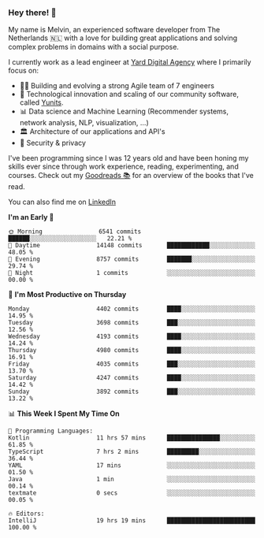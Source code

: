 ### Hey there! 👋

My name is Melvin, an experienced software developer from The Netherlands 🇳🇱 with a love for building great applications and solving complex problems in domains with a social purpose. 

I currently work as a lead engineer at [Yard Digital Agency](https://github.com/yardinternet) where I primarily focus on:

* 👏🏼 Building and evolving a strong Agile team of 7 engineers
* 🚀 Technological innovation and scaling of our community software, called [Yunits](https://www.yunits.com/).
* 📊 Data science and Machine Learning (Recommender systems, network analysis, NLP, visualization, ...)
* 🏛 Architecture of our applications and API's
* 🔐 Security & privacy

I've been programming since I was 12 years old and have been honing my skills ever since through work experience, reading, experimenting, and courses.
Check out my [Goodreads 📚](https://goodreads.com/melvinkoopmans) for an overview of the books that I've read. 

You can also find me on [LinkedIn](https://www.linkedin.com/in/melvinkoopmans)

<!--START_SECTION:waka-->
**I'm an Early 🐤** 

```text
🌞 Morning                6541 commits        ██████░░░░░░░░░░░░░░░░░░░   22.21 % 
🌆 Daytime                14148 commits       ████████████░░░░░░░░░░░░░   48.05 % 
🌃 Evening                8757 commits        ███████░░░░░░░░░░░░░░░░░░   29.74 % 
🌙 Night                  1 commits           ░░░░░░░░░░░░░░░░░░░░░░░░░   00.00 % 
```
📅 **I'm Most Productive on Thursday** 

```text
Monday                   4402 commits        ████░░░░░░░░░░░░░░░░░░░░░   14.95 % 
Tuesday                  3698 commits        ███░░░░░░░░░░░░░░░░░░░░░░   12.56 % 
Wednesday                4193 commits        ████░░░░░░░░░░░░░░░░░░░░░   14.24 % 
Thursday                 4980 commits        ████░░░░░░░░░░░░░░░░░░░░░   16.91 % 
Friday                   4035 commits        ███░░░░░░░░░░░░░░░░░░░░░░   13.70 % 
Saturday                 4247 commits        ████░░░░░░░░░░░░░░░░░░░░░   14.42 % 
Sunday                   3892 commits        ███░░░░░░░░░░░░░░░░░░░░░░   13.22 % 
```


📊 **This Week I Spent My Time On** 

```text
💬 Programming Languages: 
Kotlin                   11 hrs 57 mins      ███████████████░░░░░░░░░░   61.85 % 
TypeScript               7 hrs 2 mins        █████████░░░░░░░░░░░░░░░░   36.44 % 
YAML                     17 mins             ░░░░░░░░░░░░░░░░░░░░░░░░░   01.50 % 
Java                     1 min               ░░░░░░░░░░░░░░░░░░░░░░░░░   00.14 % 
textmate                 0 secs              ░░░░░░░░░░░░░░░░░░░░░░░░░   00.05 % 

🔥 Editors: 
IntelliJ                 19 hrs 19 mins      █████████████████████████   100.00 % 
```


<!--END_SECTION:waka-->
